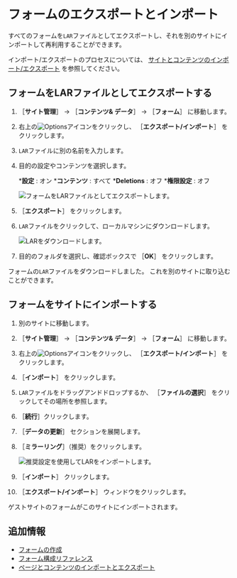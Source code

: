 # フォームのエクスポートとインポート

すべてのフォームを`LAR`ファイルとしてエクスポートし、それを別のサイトにインポートして再利用することができます。

インポート/エクスポートのプロセスについては、 [サイトとコンテンツのインポート/エクスポート](../../../site-building/building-sites/importing-exporting-pages-and-content.md) を参照してください。

<a name="exporting-forms-as-a-lar-file" />

## フォームをLARファイルとしてエクスポートする

1. ［**サイト管理**］ &rarr; ［**コンテンツ& データ**］ &rarr; ［**フォーム**］ に移動します。
1. 右上の![Options](../../../images/icon-options.png)アイコンをクリックし、 ［**エクスポート/インポート**］ をクリックします。
1. `LAR`ファイルに別の名前を入力します。
1. 目的の設定やコンテンツを選択します。

    ***設定** : オン
    ***コンテンツ** : すべて
    ***Deletions** : オフ
    ***権限設定** : オフ

    ![フォームをLARファイルとしてエクスポートします。](./exporting-and-importing-forms/images/01.png)

1. ［**エクスポート**］ をクリックします。
1. `LAR`ファイルをクリックして、ローカルマシンにダウンロードします。

    ![LARをダウンロードします。](./exporting-and-importing-forms/images/02.png)

1. 目的のフォルダを選択し、確認ボックスで ［**OK**］ をクリックします。

フォームの`LAR`ファイルをダウンロードしました。 これを別のサイトに取り込むことができます。

<a name="importing-forms-into-a-site" />

## フォームをサイトにインポートする

1. 別のサイトに移動します。
1. ［**サイト管理**］ &rarr; ［**コンテンツ& データ**］ &rarr; ［**フォーム**］ に移動します。
1. 右上の![Options](../../../images/icon-options.png)アイコンをクリックし、 ［**エクスポート/インポート**］ をクリックします。
1. ［**インポート**］ をクリックします。
1. `LAR`ファイルをドラッグアンドドロップするか、 ［**ファイルの選択**］ をクリックしてその場所を参照します。
1. ［**続行**］クリックします。
1. ［**データの更新**］ セクションを展開します。
1. ［**ミラーリング**］（推奨）をクリックします。

   ![推奨設定を使用してLARをインポートします。](./exporting-and-importing-forms/images/03.png)

1. ［**インポート**］ クリックします。
1. ［**エクスポート/インポート**］ ウィンドウをクリックします。

ゲストサイトのフォームがこのサイトにインポートされます。

<a name="additional-information" />

## 追加情報

* [フォームの作成](./creating-forms.md)
* [フォーム構成リファレンス](./forms-configuration-reference.md)
* [ページとコンテンツのインポートとエクスポート](../../../site-building/building-sites/importing-exporting-pages-and-content.md)
